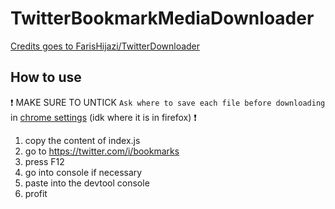 # TwitterBookmarkMediaDownloader

[Credits goes to FarisHijazi/TwitterDownloader](https://github.com/FarisHijazi/TwitterDownloader)

## How to use

❗ MAKE SURE TO UNTICK `Ask where to save each file before downloading` in <a href="chrome://settings/downloads">chrome settings</a> (idk where it is in firefox) ❗

1. copy the content of index.js
1. go to https://twitter.com/i/bookmarks
1. press F12
1. go into console if necessary
1. paste into the devtool console
1. profit
